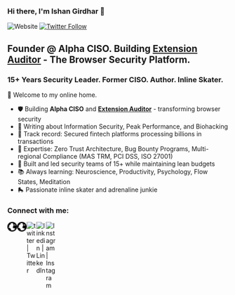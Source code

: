### Hi there, I'm Ishan Girdhar 👋 
![Website](https://img.shields.io/website?url=https%3A%2F%2Fwww.ishangirdhar.com&link=https%3A%2F%2Fwww.ishangirdhar.com%2F)
[![Twitter Follow](https://img.shields.io/twitter/follow/ishangirdhar?color=1DA1F2&logo=twitter&style=for-the-badge)](https://twitter.com/intent/follow?original_referer=https%3A%2F%2Fgithub.com%ishangirdhar&screen_name=ishangirdhar)

## Founder @ Alpha CISO. Building [Extension Auditor](https://extensionauditor.com) - The Browser Security Platform. 

### 15+ Years Security Leader. Former CISO. Author. Inline Skater.

🏡 Welcome to my online home.

- 🛡️ Building **Alpha CISO** and **[Extension Auditor](https://extensionauditor.com)** - transforming browser security
- 🧠 Writing about Information Security, Peak Performance, and Biohacking
- 🎯 Track record: Secured fintech platforms processing billions in transactions
- 🔐 Expertise: Zero Trust Architecture, Bug Bounty Programs, Multi-regional Compliance (MAS TRM, PCI DSS, ISO 27001)
- 🚀 Built and led security teams of 15+ while maintaining lean budgets
- 📚 Always learning: Neuroscience, Productivity, Psychology, Flow States, Meditation
- 🛼 Passionate inline skater and adrenaline junkie

### Connect with me:
[<img align="left" alt="ishangirdhar.com" width="22px" src="https://raw.githubusercontent.com/iconic/open-iconic/master/svg/globe.svg" />][website]
[<img align="left" alt="extensionauditor.com" width="22px" src="https://raw.githubusercontent.com/iconic/open-iconic/master/svg/globe.svg" />][extensionauditor]
[<img align="left" alt="twitter | Twitter" width="22px" src="https://cdn.jsdelivr.net/npm/simple-icons@v3/icons/twitter.svg" />][twitter]
[<img align="left" alt="linkedin | LinkedIn" width="22px" src="https://cdn.jsdelivr.net/npm/simple-icons@v3/icons/linkedin.svg" />][linkedin]
[<img align="left" alt="Instagram | Instagram" width="22px" src="https://cdn.jsdelivr.net/npm/simple-icons@v3/icons/instagram.svg" />][instagram]

<br />

[website]: https://www.ishangirdhar.com?ref=Github
[extensionauditor]: https://extensionauditor.com
[twitter]: https://twitter.com/ishangirdhar
[instagram]: https://instagram.com/ishan.girdhar
[linkedin]: https://linkedin.com/in/ishangirdhar
